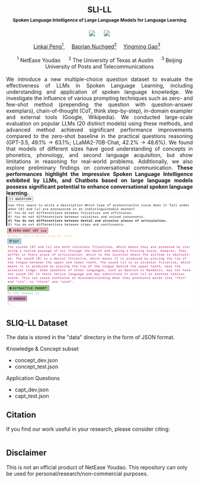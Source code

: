 <div align="center">

<h2>SLI-LL <br/> <span style="font-size:12px">Spoken Language Intelligence of Large Language Models for Language Learning</span> </h2> 

  <a href='https://arxiv.org/abs/2211.14758'><img src='https://img.shields.io/badge/ArXiv-2211.14758-red'></a> &nbsp;&nbsp;&nbsp;&nbsp;&nbsp;<a href='https://vocaliodmiku.github.io/SLI-LL/'><img src='https://img.shields.io/badge/Project-Page-Green'></a>


<div>
    <a href='https://vocaliodmiku.github.io'>Linkai Peng<sup>1</sup> </a>&emsp;
    <a href='https://boroooo.github.io' target='_blank'>Baorian Nuchged<sup>2</a>&emsp;
    <a href='yingming.gao@bupt.edu.cn' target='_blank'>Yingming Gao<sup>3</sup></a>&emsp;
</div>
<br>
<div>
    <sup>1</sup> NetEase Youdao &emsp; <sup>2</sup> The University of Texas at Austin &emsp; <sup>3</sup> Beijing University of Posts and Telecommunications
</div>
<!-- <br>
<i><strong><a href='https://sa2022.siggraph.org/' target='_blank'>SIGGRAPH Asia 2022 Conferenence Track</a></strong></i>
<br> -->
<br>
<div align="justify"> We introduce a new multiple-choice question dataset to evaluate the effectiveness of LLMs in Spoken Language Learning, including understanding and application of spoken language knowledge. We investigate the influence of various prompting techniques such as zero- and few-shot method (prepending the question with question-answer exemplars), chain-of-thought (CoT, think step-by-step), in-domain exampler and external tools (Google, Wikipedia). We conducted large-scale evaluation on popular LLMs (20 distinct models) using these methods, and advanced method achieved significant performance improvements compared to the zero-shot baseline in the practical questions reasoning (GPT-3.5, 49.1% -> 63.1%; LLaMA2-70B-Chat, 42.2% -> 48.6%). We found that models of different sizes have good understanding of concepts in phonetics, phonology, and second language acquisition, but show limitations in reasoning for real-world problems. Additionally, we also explore preliminary findings on conversational communication. <strong>These performances highlight the impressive Spoken Language Intelligence exhibited by LLMs, and Chatbots based on large language models possess significant potential to enhance conversational spoken language learning.</strong>
</div>
<img src="./docs/static/pdfs/Q11.png?raw=true" width="768px">
<br>

<!-- <p>
<img alt='pipeline' src="./docs/static/images/pipeline.png?raw=true" width="768px"><br>
<em align='center'>Pipeline</em>
</p> -->

</div>

## SLIQ-LL Dataset
The data is stored in the "data" directory in the form of JSON format.

Knowledge & Concept subset 
* concept_dev.json
* concept_test.json

Application Questions
* capt_dev.json
* capt_test.json

## Citation

If you find our work useful in your research, please consider citing:

```

```


##  Disclaimer

This is not an official product of NetEase Youdao. This repository can only be used for personal/research/non-commercial purposes.